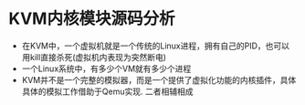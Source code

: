 # KVM内核模块源码分析

* 在KVM中，一个虚拟机就是一个传统的Linux进程，拥有自己的PID，也可以用kill直接杀死(虚拟机内表现为突然断电)
* 一个Linux系统中，有多少个VM就有多少个进程
* KVM并不是一个完整的模拟器，而是一个提供了虚拟化功能的内核插件，具体具体的模拟工作借助于Qemu实现. 二者相辅相成
